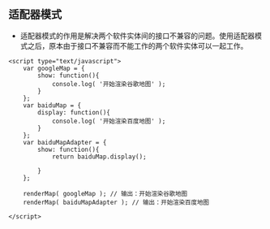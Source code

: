 ## 适配器模式  
* 适配器模式的作用是解决两个软件实体间的接口不兼容的问题。使用适配器模式之后，原本由于接口不兼容而不能工作的两个软件实体可以一起工作。 
```
<script type="text/javascript">
	var googleMap = {
		show: function(){
			console.log( '开始渲染谷歌地图' );
		}
	};
	var baiduMap = {
		display: function(){
			console.log( '开始渲染百度地图' );
		}
	};
	var baiduMapAdapter = {
		show: function(){
			return baiduMap.display();

		}
	};

	renderMap( googleMap ); // 输出：开始渲染谷歌地图
	renderMap( baiduMapAdapter ); // 输出：开始渲染百度地图

</script>
```